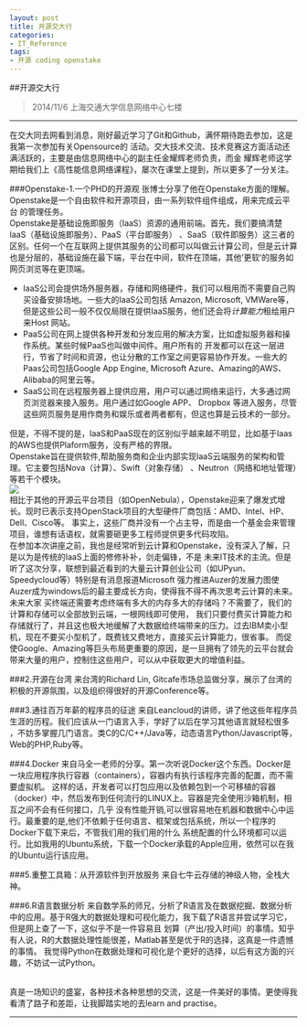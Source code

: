 ```yaml
---
layout: post
title: 开源交大行
categories:
- IT_Reference
tags:
- 开源 coding openstake
---
```


##开源交大行
>2014/11/6 上海交通大学信息网络中心七楼
***************************************

在交大同去网看到消息，刚好最近学习了Git和Github，满怀期待跑去参加，这是我第一次参加有关Opensource的
活动。交大技术交流、技术竞赛这方面活动还满活跃的，主要是由信息网络中心的副主任金耀辉老师负责，而金
耀辉老师这学期给我们上《高性能信息网络课程》，屡次在课堂上提到，所以更多了一分关注。

###Openstake-1.一个PHD的开源观
张博士分享了他在Openstake方面的理解。Openstake是一个自由软件和开源项目，由一系列软件组件组成，用来完成云平台
的管理任务。
<br/>
Openstake是基础设施即服务（IaaS）资源的通用前端。首先，我们要搞清楚IaaS（基础设施即服务）、PaaS（平台即服务）
、SaaS（软件即服务）这三者的区别。任何一个在互联网上提供其服务的公司都可以叫做云计算公司，但是云计算
也是分层的，基础设施在最下端，平台在中间，软件在顶端，其他‘更软’的服务如网页浏览等在更顶端。

* IaaS公司会提供场外服务器，存储和网络硬件，我们可以租用而不需要自己购买设备安排场地。一些大的IaaS公司包括
Amazon, Microsoft, VMWare等，但是这些公司一般不仅仅局限在提供IaaS服务，他们还会将<em>计算能力</em>租给用户来Host
网站。
* PaaS公司在网上提供各种开发和分发应用的解决方案，比如虚拟服务器和操作系统。某些时候PaaS也叫做中间件。用户所有的
开发都可以在这一层进行，节省了时间和资源，也让分散的工作室之间更容易协作开发。一些大的Paas公司包括Google App Engine,
Microsoft Azure、Amazing的AWS、Alibaba的阿里云等。
* SaaS公司在远程服务器上提供应用，用户可以通过网络来运行，大多通过网页浏览器来接入服务。用户通过如Google APP、 Dropbox
等进入服务，尽管这些网页服务是用作商务和娱乐或者两者都有，但这也算是云技术的一部分。

但是，不得不提的是，IaaS和PaaS现在的区别似乎越来越不明显，比如基于Iaas的AWS也提供Plaform服务，没有严格的界限。
<br/>
Openstake旨在提供软件,帮助服务商和企业内部实现IaaS云端服务的架构和管理。它主要包括Nova（计算）、Swift（对象存储）
、Neutron（网络和地址管理）等若干个模块。
<br/>
<img src="/media/pic/2014/openstake.jpg" align="middle"/>
<br/>
相比于其他的开源云平台项目（如OpenNebula），Openstake迎来了爆发式增长。现时已表示支持OpenStack项目的大型硬件厂商包括：AMD、Intel、HP、Dell、Cisco等。
事实上，这些厂商并没有一个占主导，而是由一个基金会来管理项目，谁想有话语权，就需要砸更多工程师提供更多代码攻陷。
<br/>
在参加本次讲座之前，我也是经常听到云计算和Openstake，没有深入了解，只是以为是传统的IaaS上面的修修补补，剑走偏锋，不是
未来IT技术的主流。但是听了这次分享，联想到最近看到的大量云计算创业公司（如UPyun、Speedycloud等）特别是有消息报道Microsoft
强力推进Auzer的发展力图使Auzer成为windows后的最主要成长方向，使得我不得不再次思考云计算的未来。未来大家
买终端还需要考虑终端有多大的内存多大的存储吗？不需要了，我们的计算和存储可以全部放到云端，一根网线即可使用，
我们只要付费买计算能力和存储就行了，并且这也极大地缓解了大数据给终端带来的压力。过去IBM卖小型机，现在不要买小型机了，既费钱又费地方，直接买云计算能力，很省事。
而促使Google、Amazing等巨头布局更重要的原因，是一旦拥有了领先的云平台就会带来大量的用户，控制住这些用户，可以从中获取更大的增值利益。


###2.开源在台湾
来台湾的Richard Lin, Gitcafe市场总监做分享，展示了台湾的积极的开源氛围，以及组织得很好的开源Conference等。

###3.通往百万年薪的程序员的征途
来自Leancloud的讲师，讲了他这些年程序员生涯的历程。我们应该从一门语言入手，学好了以后在学习其他语言就轻松很多
，不妨多掌握几门语言。类C的C/C++/Java等，动态语言Python/Javascript等，Web的PHP,Ruby等。

###4.Docker
来自马全一老师的分享。第一次听说Docker这个东西。Docker是一块应用程序执行容器（containers），容器内有执行该程序完善的配置，而不需要虚拟机。
这样的话，开发者可以打包应用以及依赖包到一个可移植的容器（docker）中，然后发布到任何流行的LINUX上。容器是完全使用沙箱机制，相互之间不会有任何接口，几乎
没有性能开销,可以很容易地在机器和数据中心中运行。最重要的是,他们不依赖于任何语言、框架或包括系统，所以一个程序的Docker下载下来后，不管我们用的我们用的什么
系统配置的什么环境都可以运行。比如我用的Ubuntu系统，下载一个Docker承载的Apple应用，依然可以在我的Ubuntu运行该应用。

###5.重整工具箱：从开源软件到开放服务
来自七牛云存储的神级人物，全栈大神。

###6.R语言数据分析
来自数学系的师兄，分析了R语言及在数据挖掘、数据分析中的应用。基于R强大的数据处理和可视化能力，我下载了R语言并尝试学习它，但是网上查了一下，这似乎不是一件容易且
划算（产出/投入时间）的事情。知乎有人说，R的大数据处理性能很差，Matlab甚至是优于R的选择，这真是一件遗憾的事情。
我觉得Python在数据处理和可视化是个更好的选择，以后有这方面的兴趣，不妨试一试Python。

<br/>
真是一场知识的盛宴，各种技术各种思想的交流，这是一件美好的事情。更使得我看清了路子和差距，让我脚踏实地的去learn and practise。

*************************************

